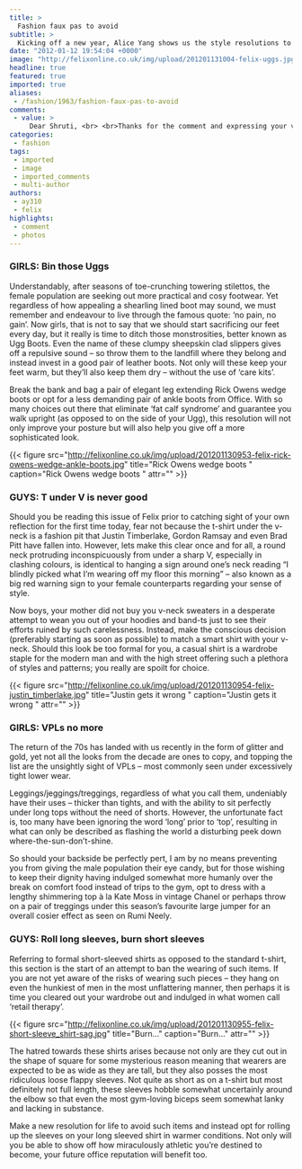```yaml
---
title: >
  Fashion faux pas to avoid
subtitle: >
  Kicking off a new year, Alice Yang shows us the style resolutions to adopt for life, not just for novelty
date: "2012-01-12 19:54:04 +0000"
image: "http://felixonline.co.uk/img/upload/201201131004-felix-uggs.jpg"
headline: true
featured: true
imported: true
aliases:
 - /fashion/1963/fashion-faux-pas-to-avoid
comments:
 - value: >
     Dear Shruti, <br> <br>Thanks for the comment and expressing your views, however although your statement that Uggs can be worn with everything may be true, it is only in the physical sense and not in a fashionable related sense. For example, one could say that trainers or walking boots could be worn with everything - a literally true statement, however that does not mean they look good and it definitely does not mean they are the recommended footwear for any stylish outfit. <br> <br>If you find heeled or wedged boots uncomfortable, you could perhaps look towards flat boots in leather, or if you prefer something softer, in suede - most high street stores stock a good range in very reasonable prices. <br> <br>As for Uggs being worn for centuries, that is a statement I can not agree with and God forbid that it does prove to be true. <br> <br>Alice,love this, totally agree about the Uggs, i have a fake pair from shoe zone i wore during the snow last year because i didn't want my nice boots being ruined, other than that, they are just gl
categories:
 - fashion
tags:
 - imported
 - image
 - imported_comments
 - multi-author
authors:
 - ay310
 - felix
highlights:
 - comment
 - photos
---
```


###  GIRLS: Bin those Uggs

Understandably, after seasons of toe-crunching towering stilettos, the female population are seeking out more practical and cosy footwear. Yet regardless of how appealing a shearling lined boot may sound, we must remember and endeavour to live through the famous quote: ‘no pain, no gain’. Now girls, that is not to say that we should start sacrificing our feet every day, but it really is time to ditch those monstrosities, better known as Ugg Boots. Even the name of these clumpy sheepskin clad slippers gives off a repulsive sound – so throw them to the landfill where they belong and instead invest in a good pair of leather boots. Not only will these keep your feet warm, but they’ll also keep them dry – without the use of ‘care kits’.

Break the bank and bag a pair of elegant leg extending Rick Owens wedge boots or opt for a less demanding pair of ankle boots from Office. With so many choices out there that eliminate ‘fat calf syndrome’ and guarantee you walk upright (as opposed to on the side of your Ugg), this resolution will not only improve your posture but will also help you give off a more sophisticated look.

{{< figure src="http://felixonline.co.uk/img/upload/201201130953-felix-rick-owens-wedge-ankle-boots.jpg" title="Rick Owens wedge boots " caption="Rick Owens wedge boots " attr="" >}}

###  GUYS: T under V is never good

Should you be reading this issue of Felix prior to catching sight of your own reflection for the first time today, fear not because the t-shirt under the v-neck is a fashion pit that Justin Timberlake, Gordon Ramsay and even Brad Pitt have fallen into. However, lets make this clear once and for all, a round neck protruding inconspicuously from under a sharp V, especially in clashing colours, is identical to hanging a sign around one’s neck reading “I blindly picked what I’m wearing off my floor this morning” – also known as a big red warning sign to your female counterparts regarding your sense of style.

Now boys, your mother did not buy you v-neck sweaters in a desperate attempt to wean you out of your hoodies and band-ts just to see their efforts ruined by such carelessness. Instead, make the conscious decision (preferably starting as soon as possible) to match a smart shirt with your v-neck. Should this look be too formal for you, a casual shirt is a wardrobe staple for the modern man and with the high street offering such a plethora of styles and patterns; you really are spoilt for choice.

{{< figure src="http://felixonline.co.uk/img/upload/201201130954-felix-justin_timberlake.jpg" title="Justin gets it wrong " caption="Justin gets it wrong " attr="" >}}

###  GIRLS: VPLs no more

The return of the 70s has landed with us recently in the form of glitter and gold, yet not all the looks from the decade are ones to copy, and topping the list are the unsightly sight of VPLs – most commonly seen under excessively tight lower wear.

Leggings/jeggings/treggings, regardless of what you call them, undeniably have their uses – thicker than tights, and with the ability to sit perfectly under long tops without the need of shorts. However, the unfortunate fact is, too many have been ignoring the word ‘long’ prior to ‘top’, resulting in what can only be described as flashing the world a disturbing peek down where-the-sun-don’t-shine.

So should your backside be perfectly pert, I am by no means preventing you from giving the male population their eye candy, but for those wishing to keep their dignity having indulged somewhat more humanly over the break on comfort food instead of trips to the gym, opt to dress with a lengthy shimmering top à la Kate Moss in vintage Chanel or perhaps throw on a pair of treggings under this season’s favourite large jumper for an overall cosier effect as seen on Rumi Neely.

### __GUYS: Roll long sleeves, burn short sleeves__

Referring to formal short-sleeved shirts as opposed to the standard t-shirt, this section is the start of an attempt to ban the wearing of such items. If you are not yet aware of the risks of wearing such pieces – they hang on even the hunkiest of men in the most unflattering manner, then perhaps it is time you cleared out your wardrobe out and indulged in what women call ‘retail therapy’.

{{< figure src="http://felixonline.co.uk/img/upload/201201130955-felix-short-sleeve_shirt-sag.jpg" title="Burn..." caption="Burn..." attr="" >}}

The hatred towards these shirts arises because not only are they cut out in the shape of square for some mysterious reason meaning that wearers are expected to be as wide as they are tall, but they also posses the most ridiculous loose flappy sleeves. Not quite as short as on a t-shirt but most definitely not full length, these sleeves hobble somewhat uncertainly around the elbow so that even the most gym-loving biceps seem somewhat lanky and lacking in substance.

Make a new resolution for life to avoid such items and instead opt for rolling up the sleeves on your long sleeved shirt in warmer conditions. Not only will you be able to show off how miraculously athletic you’re destined to become, your future office reputation will benefit too.
